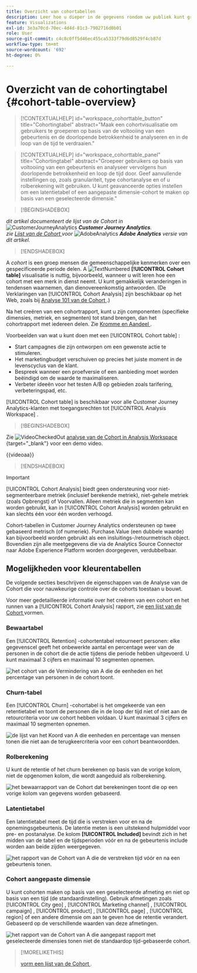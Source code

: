 ```yaml
---
title: Overzicht van cohortabellen
description: Leer hoe u dieper in de gegevens rondom uw publiek kunt graven en die gegevens kunt onderverdelen in verwante groepen met behulp van cohortanalyse. Gebruik cohortanalyse in Analysis Workspace.
feature: Visualizations
exl-id: 3e3a70cd-70ec-4d4d-81c3-7902716d0b01
role: User
source-git-commit: c4c8c0ff5d46ec455ca5333f79d6d8529f4cb87d
workflow-type: tm+mt
source-wordcount: '692'
ht-degree: 0%

---
```


# Overzicht van de cohortingtabel {#cohort-table-overview}

<!-- markdownlint-disable MD034 -->

>[!CONTEXTUALHELP]
>id="workspace_cohorttable_button"
>title="Cohortingtabel"
>abstract="Maak een cohortvisualisatie om gebruikers te groeperen op basis van de voltooiing van een gebeurtenis en de doorlopende betrokkenheid te analyseren en in de loop van de tijd te verdraaien."

<!-- markdownlint-enable MD034 -->

<!-- markdownlint-disable MD034 -->

>[!CONTEXTUALHELP]
>id="workspace_cohorttable_panel"
>title="Cohortingtabel"
>abstract="Groepeer gebruikers op basis van voltooiing van een gebeurtenis en analyseer vervolgens hun doorlopende betrokkenheid en loop de tijd door. Geef aanvullende instellingen op, zoals granulariteit, type cohortanalyse en of u rolberekening wilt gebruiken. U kunt geavanceerde opties instellen om een latentietabel of een aangepaste dimensie-cohort te maken op basis van een geselecteerde dimensie."

<!-- markdownlint-enable MD034 -->


>[!BEGINSHADEBOX]

_dit artikel documenteert de lijst van de Cohort in_ ![ CustomerJourneyAnalytics ](/help/assets/icons/CustomerJourneyAnalytics.svg) _**Customer Journey Analytics**._<br/>_zie [ Lijst van de Cohort ](https://experienceleague.adobe.com/en/docs/analytics/analyze/analysis-workspace/visualizations/cohort-table/cohort-analysis) voor_ ![ AdobeAnalytics ](/help/assets/icons/AdobeAnalytics.svg) _**Adobe Analytics** versie van dit artikel._

>[!ENDSHADEBOX]


A *cohort* is een groep mensen die gemeenschappelijke kenmerken over een gespecificeerde periode delen. A ![ TextNumbered ](/help/assets/icons/TextNumbered.svg) **[!UICONTROL Cohort table]** visualisatie is nuttig, bijvoorbeeld, wanneer u wilt leren hoe een cohort met een merk in dienst neemt. U kunt gemakkelijk veranderingen in tendensen waarnemen, dan dienovereenkomstig antwoorden. (De Verklaringen van [!UICONTROL Cohort Analysis] zijn beschikbaar op het Web, zoals bij [ Analyse 101 van de Cohort ](https://en.wikipedia.org/wiki/Cohort_analysis).)

Na het creëren van een cohortrapport, kunt u zijn componenten (specifieke dimensies, metriek, en segmenten) tot stand brengen, dan het cohortrapport met iedereen delen. Zie [ Kromme en Aandeel ](/help/analysis-workspace/curate-share/curate.md).

Voorbeelden van wat u kunt doen met een [!UICONTROL Cohort table] :

* Start campagnes die zijn ontworpen om een gewenste actie te stimuleren.
* Het marketingbudget verschuiven op precies het juiste moment in de levenscyclus van de klant.
* Bespreek wanneer een proefversie of een aanbieding moet worden beëindigd om de waarde te maximaliseren.
* Verbeter ideeën voor het testen A/B op gebieden zoals tarifering, verbeteringspad, etc.

[!UICONTROL Cohort table] is beschikbaar voor alle Customer Journey Analytics-klanten met toegangsrechten tot [!UICONTROL Analysis Workspace] .


>[!BEGINSHADEBOX]

Zie ![ VideoCheckedOut ](/help/assets/icons/VideoCheckedOut.svg) [ analyse van de Cohort in Analysis Workspace ](https://video.tv.adobe.com/v/23990/?quality=12&learn=on){target="_blank"} voor een demo video.

{{videoaa}}

>[!ENDSHADEBOX]


>[!IMPORTANT]
>
>[!UICONTROL Cohort Analysis] biedt geen ondersteuning voor niet-segmenteerbare metriek (inclusief berekende metriek), niet-gehele metriek (zoals Opbrengst) of Voorvallen. Alleen metriek die in segmenten kan worden gebruikt, kan in [!UICONTROL Cohort Analysis] worden gebruikt en kan slechts één voor één worden verhoogd.

Cohort-tabellen in Customer Journey Analytics ondersteunen op twee gebaseerd metrisch (of numeriek). Purchase.Value (een dubbele waarde) kan bijvoorbeeld worden gebruikt als een insluitings-/retourmetrisch object. Bovendien zijn alle meetgegevens die via de Analytics Source Connector naar Adobe Experience Platform worden doorgegeven, verdubbelbaar.

## Mogelijkheden voor kleurentabellen

De volgende secties beschrijven de eigenschappen van de Analyse van de Cohort die voor nauwkeurige controle over de cohorts toestaan u bouwt.

Voor meer gedetailleerde informatie over het creëren van een cohort en het runnen van a [!UICONTROL Cohort Analysis] rapport, zie [ een lijst van de Cohort ](/help/analysis-workspace/visualizations/cohort-table/t-cohort.md) vormen.

### Bewaartabel

Een [!UICONTROL Retention] -cohortentabel retourneert personen: elke gegevenscel geeft het onbewerkte aantal en percentage weer van de personen in de cohort die de actie tijdens die periode hebben uitgevoerd. U kunt maximaal 3 cijfers en maximaal 10 segmenten opnemen.

![ het cohort van de Vermindering van A die de eenheden en het percentage van personen in de cohort toont.](assets/retention-report.png)

### Churn-tabel

Een [!UICONTROL Churn] -cohortabel is het omgekeerde van een retentietabel en toont de personen die in de loop der tijd niet of niet aan de retourcriteria voor uw cohort hebben voldaan. U kunt maximaal 3 cijfers en maximaal 10 segmenten opnemen.

![ de lijst van het Koord van A die eenheden en percentage van mensen tonen die niet aan de terugkeercriteria voor een cohort beantwoordden.](assets/churn-report.png)

### Rolberekening

U kunt de retentie of het churn berekenen op basis van de vorige kolom, niet de opgenomen kolom, die wordt aangeduid als rolberekening.

![ het bewaarrapport van de Cohort dat berekeningen toont die op een vorige kolom van gegevens worden gebaseerd.](assets/retention-report-rolling.png)

### Latentietabel

Een latentietabel meet de tijd die is verstreken voor en na de opnemingsgebeurtenis. De latentie meten is een uitstekend hulpmiddel voor pre- en postanalyse. De kolom **[!UICONTROL Included]** bevindt zich in het midden van de tabel en de tijdsperioden vóór en na de gebeurtenis include worden aan beide zijden weergegeven.

![ het rapport van de Cohort van A die de verstreken tijd vóór en na een gebeurtenis tonen.](assets/retention-report-latency.png)

### Cohort aangepaste dimensie

U kunt cohorten maken op basis van een geselecteerde afmeting en niet op basis van een tijd (de standaardinstelling). Gebruik afmetingen zoals [!UICONTROL City geo] , [!UICONTROL Marketing channel] , [!UICONTROL campaign] , [!UICONTROL product] , [!UICONTROL page] , [!UICONTROL region] of een andere dimensie om aan te geven hoe de retentie verandert. Gebaseerd op de verschillende waarden van deze afmetingen.

![ het rapport van de Cohort van A die aangepast rapport met geselecteerde dimensies tonen niet de standaardop tijd-gebaseerde cohort.](assets/retention-dimensions.png)

>[!MORELIKETHIS]
>
>[ vorm een lijst van de Cohort ](/help/analysis-workspace/visualizations/cohort-table/t-cohort.md).
>

